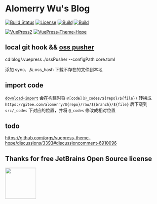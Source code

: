 # Alomerry Wu's Blog

[![Build Status](https://ci.alomerry.com/buildStatus/icon?job=vuepress-blog)](https://ci.alomerry.com/job/vuepress-blog/)
[![License](https://img.shields.io/static/v1?label=License&message=MIT&color=red)](./LICENSE)
[![Build](https://uptime.alomerry.com/api/badge/7/ping/24?color=pink)](https://uptime.alomerry.com/status/dashboard)
[![Build](https://uptime.alomerry.com/api/badge/7/upTime/24h?color=green)](https://uptime.alomerry.com/status/dashboard)

[![VuePress2](https://img.shields.io/static/v1?logo=vuedotjs&color=blue&label=VuePress2&message=2.0.0-beta.67)](https://v2.vuepress.vuejs.org/zh/)
[![VuePress-Theme-Hope](https://img.shields.io/static/v1?logo=appveyor&color=blue&label=VuePress-Theme-Hope&message=2.0.0-beta.237)](https://theme-hope.vuejs.press/zh/)

## local git hook && [oss pusher](https://github.com/alomerry/go-tools)

cd blog/.vuepress
./ossPusher --configPath core.toml

添加 sync，从 oss_hash 下载不存在的文件到本地

## import code

[`download-import`](./scripts/download-import.js) 会在构建时将 `@[code](@_codes/${repo}/${file})` 转换成 `https://gitee.com/alomerry/${repo}/raw/${branch}/${file}` 后下载到 `src/_codes` 下对应的位置，并将 `@_codes` 修改成相对位置

## todo

https://github.com/orgs/vuepress-theme-hope/discussions/3393#discussioncomment-6910096

## Thanks for free JetBrains Open Source license

<a href="https://www.jetbrains.com/?from=alomerry/blog" target="_blank">
<img src="https://user-images.githubusercontent.com/1787798/69898077-4f4e3d00-138f-11ea-81f9-96fb7c49da89.png" height="100"/></a>

